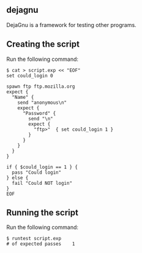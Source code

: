 dejagnu
-------
DejaGnu is a framework for testing other programs.

Creating the script
-------------------
Run the following command:

    $ cat > script.exp << "EOF"
    set could_login 0

    spawn ftp ftp.mozilla.org
    expect {
      "Name" {
        send "anonymous\n"
        expect {
          "Password" {
            send "\n"
            expect {
              "ftp>"  { set could_login 1 }
            }
          }
        }
      }
    }

    if { $could_login == 1 } {
      pass "Could login"
    } else {
      fail "Could NOT login"
    }
    EOF

Running the script
------------------
Run the following command:

    $ runtest script.exp
    # of expected passes    1
